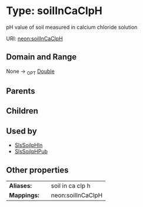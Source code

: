 
# Type: soilInCaClpH


pH value of soil measured in calcium chloride solution

URI: [neon:soilInCaClpH](https://data.neonscience.org/soilInCaClpH)


## Domain and Range

None ->  <sub>OPT</sub> [Double](types/Double.md)

## Parents


## Children


## Used by

 * [SlsSoilpHIn](SlsSoilpHIn.md)
 * [SlsSoilpHPub](SlsSoilpHPub.md)

## Other properties

|  |  |  |
| --- | --- | --- |
| **Aliases:** | | soil in ca clp h |
| **Mappings:** | | neon:soilInCaClpH |


